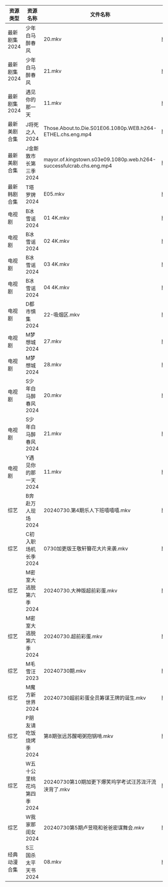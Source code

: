 | 资源类型     | 资源名称            | 文件名称                                                                | 分享链接                                      | 更新时间                |
| -------- | --------------- | ------------------------------------------------------------------- | ----------------------------------------- | ------------------- |
| 最新剧集2024 | 少年白马醉春风         | 20.mkv                                                              | https://www.alipan.com/s/gNnjck3pJXS      | 2024-07-30 12:10:09 |
| 最新剧集2024 | 少年白马醉春风         | 21.mkv                                                              | https://www.alipan.com/s/gNnjck3pJXS      | 2024-07-30 12:10:08 |
| 最新剧集2024 | 遇见你的那一天         | 11.mkv                                                              | https://www.alipan.com/s/KhpBSBFFniU      | 2024-07-30 14:10:35 |
| 最新美剧合集   | J将死之人2024       | Those.About.to.Die.S01E06.1080p.WEB.h264-ETHEL.chs.eng.mp4          | https://www.alipan.com/s/DQvuTz4ssNq      | 2024-07-30 12:05:46 |
| 最新美剧合集   | J金斯敦市长第三季2024   | mayor.of.kingstown.s03e09.1080p.web.h264-successfulcrab.chs.eng.mp4 | https://www.alipan.com/s/uneR6vKvF2y      | 2024-07-30 12:09:30 |
| 最新韩剧合集   | T塔罗牌2024        | E05.mkv                                                             | https://www.alipan.com/s/vi2iFh7hcV5      | 2024-07-30 10:06:31 |
| 电视剧      | B冰雪谣2024        | 01 4K.mkv                                                           | https://www.alipan.com/s/Xvxp1d4B5iQ      | 2024-07-30 00:05:07 |
| 电视剧      | B冰雪谣2024        | 02 4K.mkv                                                           | https://www.alipan.com/s/Xvxp1d4B5iQ      | 2024-07-30 00:05:07 |
| 电视剧      | B冰雪谣2024        | 03 4K.mkv                                                           | https://www.alipan.com/s/Xvxp1d4B5iQ      | 2024-07-30 00:05:07 |
| 电视剧      | B冰雪谣2024        | 04 4K.mkv                                                           | https://www.alipan.com/s/Xvxp1d4B5iQ      | 2024-07-30 00:05:07 |
| 电视剧      | D都市惧集2024       | 22-吸烟区.mkv                                                          | https://www.alipan.com/s/3h7mz7XVT7D      | 2024-07-30 12:05:28 |
| 电视剧      | M梦想城2024        | 27.mkv                                                              | https://www.alipan.com/s/3krVYvJuSK6      | 2024-07-30 00:05:57 |
| 电视剧      | M梦想城2024        | 28.mkv                                                              | https://www.alipan.com/s/3krVYvJuSK6      | 2024-07-30 00:05:57 |
| 电视剧      | S少年白马醉春风2024    | 20.mkv                                                              | https://www.alipan.com/s/7ViyPGoKdyN      | 2024-07-30 12:06:15 |
| 电视剧      | S少年白马醉春风2024    | 21.mkv                                                              | https://www.alipan.com/s/7ViyPGoKdyN      | 2024-07-30 14:06:24 |
| 电视剧      | Y遇见你的那一天2024    | 11.mkv                                                              | https://www.alipan.com/s/uQ2Vgm56dsn      | 2024-07-30 14:07:15 |
| 综艺       | B奔赴万人现场2024     | 20240730.第4期乐人下班嘻嘻嘻.mkv                                             | https://www.alipan.com/s/4u7m3VMcqux      | 2024-07-30 14:07:28 |
| 综艺       | C初入职场机长季2024    | 0730加更版王敬轩簪花大片来袭.mkv                                                | https://www.alipan.com/s/a9hmC3o2B18      | 2024-07-30 14:07:47 |
| 综艺       | M密室大逃脱第六季2024   | 20240730.大神版超前彩蛋.mkv                                                | https://www.alipan.com/s/3F599jmMJTn      | 2024-07-30 19:11:12 |
| 综艺       | M密室大逃脱第六季2024   | 20240730.超前彩蛋.mkv                                                   | https://www.alipan.com/s/3F599jmMJTn      | 2024-07-30 14:08:23 |
| 综艺       | M毛雪汪2023        | 20240730期.mkv                                                       | https://www.aliyundrive.com/s/asPqfgPRqAg | 2024-07-30 12:08:00 |
| 综艺       | M魔方新世界2024      | 20240730超前彩蛋全员筹谋王牌的诞生.mkv                                           | https://www.alipan.com/s/QX27Hz4Mb8P      | 2024-07-30 14:08:34 |
| 综艺       | P朋友请吃饭烧烤季2024   | 第8期张远苏醒喝粥抱锅啃.mkv                                                    | https://www.alipan.com/s/RpVhFwcaT8c      | 2024-07-30 19:11:51 |
| 综艺       | W五十公里桃花坞第四季2024 | 20240730第10期加更下爆笑坞学考试汪苏泷汗流浃背了.mkv                                   | https://www.alipan.com/s/exjYEbxNRBJ      | 2024-07-30 14:09:14 |
| 综艺       | W我家那闺女2024      | 20240730第5期卢昱晓和爸爸密谋舞会.mkv                                           | https://www.alipan.com/s/6Zh3yAep1kC      | 2024-07-30 14:09:19 |
| 经典动漫合集   | S三国杀太平天书2024    | 08.mkv                                                              | https://www.alipan.com/s/q7btS4qyetz      | 2024-07-30 12:06:04 |
